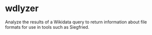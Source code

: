 # wdlyzer

Analyze the results of a Wikidata query to return information about file
formats for use in tools such as Siegfried.
